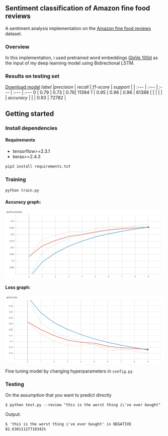 ## Sentiment classification of Amazon fine food reviews
A sentiment analysis implementation on the [Amazon fine food reviews](https://www.kaggle.com/snap/amazon-fine-food-reviews) dataset.

### Overview 
In this implementation, i used pretrained word embeddings [GloVe 100d](https://nlp.stanford.edu/projects/glove/) as the input of my deep learning model using Bidirectional LSTM.

### Results on testing set
[Download model](https://github.com/ngoquanghuy99/Sentiment-classificatioin-of-Amazon-fine-food-reviews/blob/main/models/1stmodel.h5)
 *label* |*precision* | *recall* | *f1-score* | *support* | 
 | :--- | :--- | :--- | :--- | :---
 0 | 0.79 | 0.73 | 0.76| 11394
 1 | 0.95 | 0.96 | 0.96 | 61388 |
  | | | | | 
  *accuracy* |  |  | 0.93 | 72782 | 
  
## Getting started
### Install dependencies
#### Requirements
- tensorflow>=2.3.1
- keras>=2.4.3
```bash
pip3 install requirements.txt
```
### Training
```bash
python train.py
```
#### Accuracy graph:
![](graphs/acc_graph.PNG)
#### Loss graph:
![](graphs/loss_graph.PNG)

Fine tuning model by changing hyperparameters in `config.py`

### Testing
On the assumption that you want to predict directly

    $ python test.py --review "this is the worst thing i\'ve ever bought"
  
Output:

    $ 'this is the worst thing i've ever bought' is NEGATIVE 82.63011127710342%



